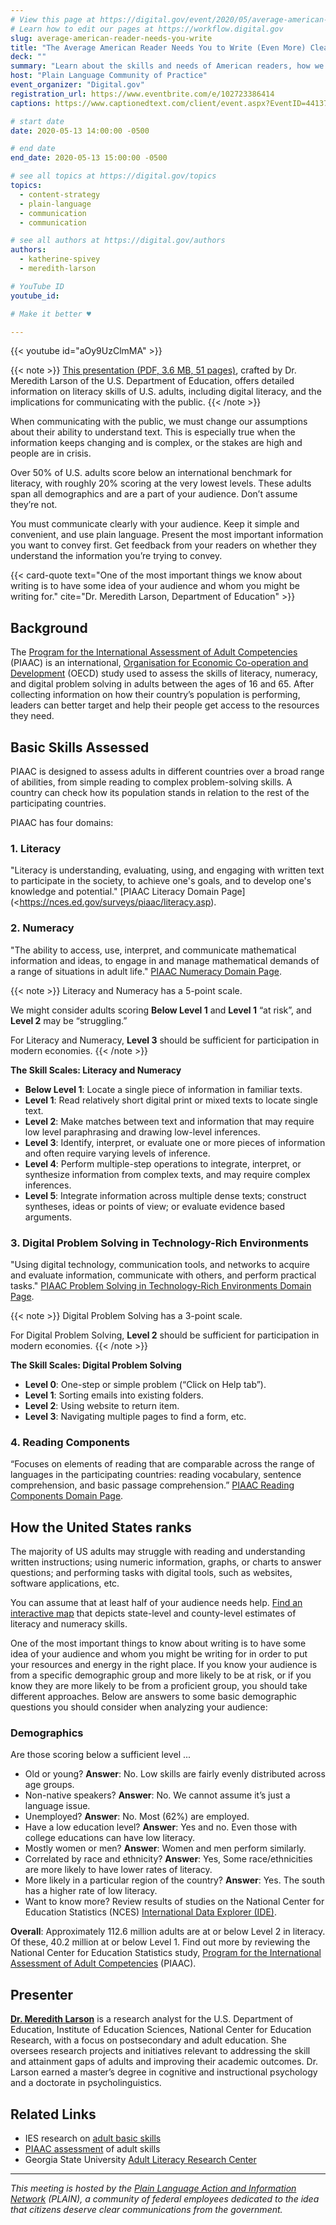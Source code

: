 ```yaml
---
# View this page at https://digital.gov/event/2020/05/average-american-reader-needs-you-write
# Learn how to edit our pages at https://workflow.digital.gov
slug: average-american-reader-needs-you-write
title: "The Average American Reader Needs You to Write (Even More) Clearly"
deck: ""
summary: "Learn about the skills and needs of American readers, how we are failing our audiences, and ways to do better. "
host: "Plain Language Community of Practice"
event_organizer: "Digital.gov"
registration_url: https://www.eventbrite.com/e/102723386414
captions: https://www.captionedtext.com/client/event.aspx?EventID=4413727&CustomerID=321

# start date
date: 2020-05-13 14:00:00 -0500

# end date
end_date: 2020-05-13 15:00:00 -0500

# see all topics at https://digital.gov/topics
topics:
  - content-strategy
  - plain-language
  - communication
  - communication

# see all authors at https://digital.gov/authors
authors:
  - katherine-spivey
  - meredith-larson

# YouTube ID
youtube_id:

# Make it better ♥

---
```


{{< youtube id="aOy9UzClmMA" >}}

{{< note >}}
[This presentation (PDF, 3.6 MB, 51 pages)](https://s3.amazonaws.com/digitalgov/static/TheAverageAmericanClean_rev.pdf), crafted by Dr. Meredith Larson of the U.S. Department of Education, offers detailed information on literacy skills of U.S. adults, including digital literacy, and the implications for communicating with the public.
{{< /note >}}

When communicating with the public, we must change our assumptions about their ability to understand text. This is especially true when the information keeps changing and is complex, or the stakes are high and people are in crisis.

Over 50% of U.S. adults score below an international benchmark for literacy, with roughly 20% scoring at the very lowest levels. These adults span all demographics and are a part of your audience. Don’t assume they’re not.

You must  communicate clearly with your audience. Keep it simple and convenient, and use plain language. Present the most important information you want to convey first. Get feedback from your readers on whether they understand the information you’re trying to convey.

{{< card-quote text="One of the most important things we know about writing is to have some idea of your audience and whom you might be writing for." cite="Dr. Meredith Larson, Department of Education" >}}

## Background

The [Program for the International Assessment of Adult Competencies](https://nces.ed.gov/surveys/piaac/) (PIAAC) is an international, [Organisation for Economic Co-operation and Development](https://www.oecd.org/) (OECD) study used to assess the skills of literacy, numeracy, and digital problem solving in adults between the ages of 16 and 65. After collecting information on how their country’s population is performing, leaders can better target and help their people get access to the resources they need.

## Basic Skills Assessed

PIAAC is designed to assess adults in different countries over a broad range of abilities, from simple reading to complex problem-solving skills. A country can check how its population stands in relation to the rest of the participating countries.

PIAAC has four domains:

### 1. Literacy
"Literacy is understanding, evaluating, using, and engaging with written text to participate in the society, to achieve one's goals, and to develop one's knowledge and potential." [PIAAC Literacy Domain Page](<https://nces.ed.gov/surveys/piaac/literacy.asp).

### 2. Numeracy
"The ability to access, use, interpret, and communicate mathematical information and ideas, to engage in and manage mathematical demands of a range of situations in adult life." [PIAAC Numeracy Domain Page](https://nces.ed.gov/surveys/piaac/numeracy.asp).

{{< note >}}
Literacy and Numeracy has a 5-point scale.

We might consider adults scoring **Below Level 1** and **Level 1** “at risk”, and **Level 2** may be “struggling.”

For Literacy and Numeracy, **Level 3** should be sufficient for participation in modern economies.
{{< /note >}}

**The Skill Scales: Literacy and Numeracy**

- **Below Level 1**: Locate a single piece of information in familiar texts.
- **Level 1**: Read relatively short digital print or mixed texts to locate single text.
- **Level 2**: Make matches between text and information that may require low level paraphrasing and drawing low-level inferences.
- **Level 3**: Identify, interpret, or evaluate one or more pieces of information and often require varying levels of inference.
- **Level 4**: Perform multiple-step operations to integrate, interpret, or synthesize information from complex texts, and may require complex inferences.
- **Level 5**: Integrate information across multiple dense texts; construct syntheses, ideas or points of view; or evaluate evidence based arguments.

### 3. Digital Problem Solving in Technology-Rich Environments
"Using digital technology, communication tools, and networks to acquire and evaluate information, communicate with others, and perform practical tasks." [PIAAC Problem Solving in Technology-Rich Environments Domain Page](https://nces.ed.gov/surveys/piaac/problem-solving.asp).

{{< note >}}
Digital Problem Solving has a 3-point scale.

For Digital Problem Solving, **Level 2** should be sufficient for participation in modern economies.
{{< /note >}}

**The Skill Scales: Digital Problem Solving**

- **Level 0**: One-step or simple problem (“Click on Help tab”).
- **Level 1**: Sorting emails into existing folders.
- **Level 2**: Using website to return item.
- **Level 3**: Navigating multiple pages to find a form, etc.

### 4. Reading Components
“Focuses on elements of reading that are comparable across the range of languages in the participating countries: reading vocabulary, sentence comprehension, and basic passage comprehension.” [PIAAC Reading Components Domain Page](https://nces.ed.gov/surveys/piaac/reading-components.asp).

## How the United States ranks

The majority of US adults may struggle with reading and understanding written instructions; using numeric information, graphs, or charts to answer questions; and performing tasks with digital tools, such as websites, software applications, etc.

You can assume that at least half of your audience needs help. [Find an interactive map](https://nces.ed.gov/surveys/piaac/skillsmap/) that depicts state-level and county-level estimates of literacy and numeracy skills.

One of the most important things to know about writing is to have some idea of your audience and whom you might be writing for in order to put your resources and energy in the right place. If you know your audience is from a specific demographic group and more likely to be at risk, or if you know they are more likely to be from a proficient group, you should take different approaches. Below are answers to some basic demographic questions you should consider when analyzing your audience:

### Demographics

Are those scoring below a sufficient level ...
- Old or young? **Answer**: No. Low skills are fairly evenly distributed across age groups.
- Non-native speakers? **Answer**: No. We cannot assume it’s just a language issue.
- Unemployed? **Answer**: No. Most (62%) are employed.
- Have a low education level? **Answer**: Yes and no. Even those with college educations can have low literacy.
- Mostly women or men? **Answer**: Women and men perform similarly.
- Correlated by race and ethnicity? **Answer**: Yes, Some race/ethnicities are more likely to have lower rates of literacy.
- More likely in a particular region of the country? **Answer**: Yes. The south has a higher rate of low literacy.
- Want to know more? Review results of studies on the National Center for Education Statistics (NCES) [International Data Explorer (IDE)](https://nces.ed.gov/surveys/international/ide/).

**Overall**: Approximately 112.6 million adults are at or below Level 2 in literacy. Of these, 40.2 million at or below Level 1. Find out more by reviewing the National Center for Education Statistics study, [Program for the International Assessment of Adult Competencies](https://nces.ed.gov/surveys/piaac/2017/awc/table1_1.asp) (PIAAC).

## Presenter

[**Dr. Meredith Larson**](https://www.linkedin.com/in/meredithjlarson/) is a research analyst for the U.S. Department of Education, Institute of Education Sciences, National Center for Education Research, with a focus on postsecondary and adult education. She oversees research projects and initiatives relevant to addressing the skill and attainment gaps of adults and improving their academic outcomes. Dr. Larson earned a master’s degree in cognitive and instructional psychology and a doctorate in psycholinguistics.

## Related Links

 - IES research on [adult basic skills](https://ies.ed.gov/topics/adultBasic.asp)
 - [PIAAC assessment](https://nces.ed.gov/surveys/piaac/current_results.asp) of adult skills
 - Georgia State University [Adult Literacy Research Center](https://education.gsu.edu/research-outreach/alrc/)

---

_This meeting is hosted by the [Plain Language Action and Information Network](https://plainlanguage.gov/) (PLAIN), a community of federal employees dedicated to the idea that citizens deserve clear communications from the government._
